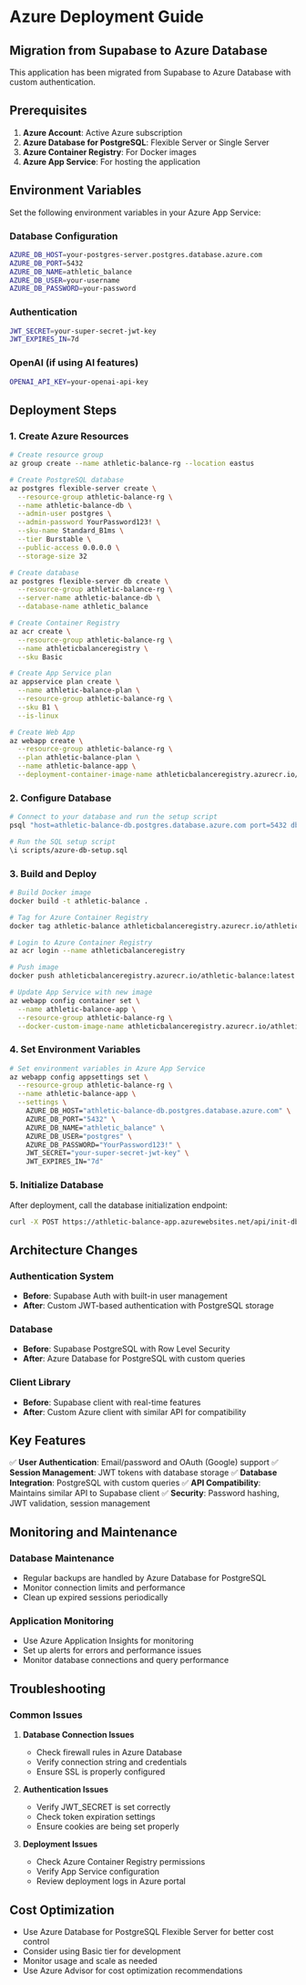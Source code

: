 # Azure Deployment Guide

## Migration from Supabase to Azure Database

This application has been migrated from Supabase to Azure Database with custom authentication.

## Prerequisites

1. **Azure Account**: Active Azure subscription
2. **Azure Database for PostgreSQL**: Flexible Server or Single Server
3. **Azure Container Registry**: For Docker images
4. **Azure App Service**: For hosting the application

## Environment Variables

Set the following environment variables in your Azure App Service:

### Database Configuration
```bash
AZURE_DB_HOST=your-postgres-server.postgres.database.azure.com
AZURE_DB_PORT=5432
AZURE_DB_NAME=athletic_balance
AZURE_DB_USER=your-username
AZURE_DB_PASSWORD=your-password
```

### Authentication
```bash
JWT_SECRET=your-super-secret-jwt-key
JWT_EXPIRES_IN=7d
```

### OpenAI (if using AI features)
```bash
OPENAI_API_KEY=your-openai-api-key
```

## Deployment Steps

### 1. Create Azure Resources

```bash
# Create resource group
az group create --name athletic-balance-rg --location eastus

# Create PostgreSQL database
az postgres flexible-server create \
  --resource-group athletic-balance-rg \
  --name athletic-balance-db \
  --admin-user postgres \
  --admin-password YourPassword123! \
  --sku-name Standard_B1ms \
  --tier Burstable \
  --public-access 0.0.0.0 \
  --storage-size 32

# Create database
az postgres flexible-server db create \
  --resource-group athletic-balance-rg \
  --server-name athletic-balance-db \
  --database-name athletic_balance

# Create Container Registry
az acr create \
  --resource-group athletic-balance-rg \
  --name athleticbalanceregistry \
  --sku Basic

# Create App Service plan
az appservice plan create \
  --name athletic-balance-plan \
  --resource-group athletic-balance-rg \
  --sku B1 \
  --is-linux

# Create Web App
az webapp create \
  --resource-group athletic-balance-rg \
  --plan athletic-balance-plan \
  --name athletic-balance-app \
  --deployment-container-image-name athleticbalanceregistry.azurecr.io/athletic-balance:latest
```

### 2. Configure Database

```bash
# Connect to your database and run the setup script
psql "host=athletic-balance-db.postgres.database.azure.com port=5432 dbname=athletic_balance user=postgres password=YourPassword123! sslmode=require"

# Run the SQL setup script
\i scripts/azure-db-setup.sql
```

### 3. Build and Deploy

```bash
# Build Docker image
docker build -t athletic-balance .

# Tag for Azure Container Registry
docker tag athletic-balance athleticbalanceregistry.azurecr.io/athletic-balance:latest

# Login to Azure Container Registry
az acr login --name athleticbalanceregistry

# Push image
docker push athleticbalanceregistry.azurecr.io/athletic-balance:latest

# Update App Service with new image
az webapp config container set \
  --name athletic-balance-app \
  --resource-group athletic-balance-rg \
  --docker-custom-image-name athleticbalanceregistry.azurecr.io/athletic-balance:latest
```

### 4. Set Environment Variables

```bash
# Set environment variables in Azure App Service
az webapp config appsettings set \
  --resource-group athletic-balance-rg \
  --name athletic-balance-app \
  --settings \
    AZURE_DB_HOST="athletic-balance-db.postgres.database.azure.com" \
    AZURE_DB_PORT="5432" \
    AZURE_DB_NAME="athletic_balance" \
    AZURE_DB_USER="postgres" \
    AZURE_DB_PASSWORD="YourPassword123!" \
    JWT_SECRET="your-super-secret-jwt-key" \
    JWT_EXPIRES_IN="7d"
```

### 5. Initialize Database

After deployment, call the database initialization endpoint:

```bash
curl -X POST https://athletic-balance-app.azurewebsites.net/api/init-db
```

## Architecture Changes

### Authentication System
- **Before**: Supabase Auth with built-in user management
- **After**: Custom JWT-based authentication with PostgreSQL storage

### Database
- **Before**: Supabase PostgreSQL with Row Level Security
- **After**: Azure Database for PostgreSQL with custom queries

### Client Library
- **Before**: Supabase client with real-time features
- **After**: Custom Azure client with similar API for compatibility

## Key Features

✅ **User Authentication**: Email/password and OAuth (Google) support
✅ **Session Management**: JWT tokens with database storage
✅ **Database Integration**: PostgreSQL with custom queries
✅ **API Compatibility**: Maintains similar API to Supabase client
✅ **Security**: Password hashing, JWT validation, session management

## Monitoring and Maintenance

### Database Maintenance
- Regular backups are handled by Azure Database for PostgreSQL
- Monitor connection limits and performance
- Clean up expired sessions periodically

### Application Monitoring
- Use Azure Application Insights for monitoring
- Set up alerts for errors and performance issues
- Monitor database connections and query performance

## Troubleshooting

### Common Issues

1. **Database Connection Issues**
   - Check firewall rules in Azure Database
   - Verify connection string and credentials
   - Ensure SSL is properly configured

2. **Authentication Issues**
   - Verify JWT_SECRET is set correctly
   - Check token expiration settings
   - Ensure cookies are being set properly

3. **Deployment Issues**
   - Check Azure Container Registry permissions
   - Verify App Service configuration
   - Review deployment logs in Azure portal

## Cost Optimization

- Use Azure Database for PostgreSQL Flexible Server for better cost control
- Consider using Basic tier for development
- Monitor usage and scale as needed
- Use Azure Advisor for cost optimization recommendations

